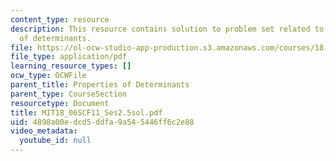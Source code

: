 ```yaml
---
content_type: resource
description: This resource contains solution to problem set related to properties
  of determinants.
file: https://ol-ocw-studio-app-production.s3.amazonaws.com/courses/18-06sc-linear-algebra-fall-2011/4898a00edcd5ddfa9a545446ff6c2e88_MIT18_06SCF11_Ses2.5sol.pdf
file_type: application/pdf
learning_resource_types: []
ocw_type: OCWFile
parent_title: Properties of Determinants
parent_type: CourseSection
resourcetype: Document
title: MIT18_06SCF11_Ses2.5sol.pdf
uid: 4898a00e-dcd5-ddfa-9a54-5446ff6c2e88
video_metadata:
  youtube_id: null
---
```


